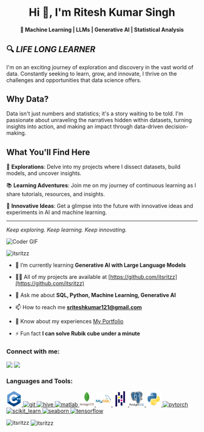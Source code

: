 <!-- # 👋🏻 Welcome to My GitHub! 👋🏻 -->
<h1 align="center">Hi 👋, I'm Ritesh Kumar Singh</h1>
<h4 align="center">🌟 Machine Learning | LLMs | Generative Al | Statistical Analysis</h4>

## 🔍 *LIFE LONG LEARNER*

I'm on an exciting journey of exploration and discovery in the vast world of data. Constantly seeking to learn, grow, and innovate, I thrive on the challenges and opportunities that data science offers.

## Why Data?

Data isn't just numbers and statistics; it's a story waiting to be told. I'm passionate about unraveling the narratives hidden within datasets, turning insights into action, and making an impact through data-driven decision-making.

## What You'll Find Here

🔬 **Explorations**: Delve into my projects where I dissect datasets, build models, and uncover insights.

📚 **Learning Adventures**: Join me on my journey of continuous learning as I share tutorials, resources, and insights.

🌌 **Innovative Ideas**: Get a glimpse into the future with innovative ideas and experiments in AI and machine learning.

---
*Keep exploring. Keep learning. Keep innovating.*

<!-- <img alt="Coder GIF" height=800 width=1000 src="https://github.com/itsritzz/itsritzz/blob/main/images/Intro.gif" /> -->
<!-- <h1 align="center">Hi 👋, I'm Ritesh Kumar Singh</h1> -->
<!-- <h3 align="center">A passionate Data Enthusiast</h3> -->
<img alt="Coder GIF" height=600 width=1000 src="https://images.squarespace-cdn.com/content/v1/5769fc401b631bab1addb2ab/1541580611624-TE64QGKRJG8SWAIUS7NS/ke17ZwdGBToddI8pDm48kPoswlzjSVMM-SxOp7CV59BZw-zPPgdn4jUwVcJE1ZvWQUxwkmyExglNqGp0IvTJZamWLI2zvYWH8K3-s_4yszcp2ryTI0HqTOaaUohrI8PI6FXy8c9PWtBlqAVlUS5izpdcIXDZqDYvprRqZ29Pw0o/coding-freak.gif" />

<p align="left"> <img src="https://komarev.com/ghpvc/?username=itsritzz&label=Profile%20views&color=0e75b6&style=flat" alt="itsritzz" /> </p>

- 🌱 I’m currently learning **Generative AI with Large Language Models**

- 👨‍💻 All of my projects are available at [https://github.com/itsritzz](https://github.com/itsritzz)

- 💬 Ask me about **SQL, Python, Machine Learning, Generative AI**

- 📫 How to reach me **sriteshkumar121@gmail.com**

- 📄 Know about my experiences [My Portfolio](https://itsritz.my.canva.site)

- ⚡ Fun fact **I can solve Rubik cube under a minute**

<h3 align="left">Connect with me:</h3>
<p align="left"> </p>

[![](https://img.shields.io/badge/LinkedIn-0077B5?style=for-the-badge&logo=linkedin&logoColor=white)](https://www.linkedin.com/in/ritesh001/) [![](https://img.shields.io/badge/Kaggle-20BEFF?style=for-the-badge&logo=Kaggle&logoColor=white)](https://www.kaggle.com/rksing)
<h3 align="left">Languages and Tools:</h3>
<p align="left"> <a href="https://www.w3schools.com/cpp/" target="_blank" rel="noreferrer"> <img src="https://raw.githubusercontent.com/devicons/devicon/master/icons/cplusplus/cplusplus-original.svg" alt="cplusplus" width="40" height="40"/> </a> <a href="https://git-scm.com/" target="_blank" rel="noreferrer"> <img src="https://www.vectorlogo.zone/logos/git-scm/git-scm-icon.svg" alt="git" width="40" height="40"/> </a> <a href="https://hive.apache.org/" target="_blank" rel="noreferrer"> <img src="https://www.vectorlogo.zone/logos/apache_hive/apache_hive-icon.svg" alt="hive" width="40" height="40"/> </a> <a href="https://www.mathworks.com/" target="_blank" rel="noreferrer"> <img src="https://upload.wikimedia.org/wikipedia/commons/2/21/Matlab_Logo.png" alt="matlab" width="40" height="40"/> </a> <a href="https://www.mongodb.com/" target="_blank" rel="noreferrer"> <img src="https://raw.githubusercontent.com/devicons/devicon/master/icons/mongodb/mongodb-original-wordmark.svg" alt="mongodb" width="40" height="40"/> </a> <a href="https://www.mysql.com/" target="_blank" rel="noreferrer"> <img src="https://raw.githubusercontent.com/devicons/devicon/master/icons/mysql/mysql-original-wordmark.svg" alt="mysql" width="40" height="40"/> </a> <a href="https://pandas.pydata.org/" target="_blank" rel="noreferrer"> <img src="https://raw.githubusercontent.com/devicons/devicon/2ae2a900d2f041da66e950e4d48052658d850630/icons/pandas/pandas-original.svg" alt="pandas" width="40" height="40"/> </a> <a href="https://www.postgresql.org" target="_blank" rel="noreferrer"> <img src="https://raw.githubusercontent.com/devicons/devicon/master/icons/postgresql/postgresql-original-wordmark.svg" alt="postgresql" width="40" height="40"/> </a> <a href="https://www.python.org" target="_blank" rel="noreferrer"> <img src="https://raw.githubusercontent.com/devicons/devicon/master/icons/python/python-original.svg" alt="python" width="40" height="40"/> </a> <a href="https://pytorch.org/" target="_blank" rel="noreferrer"> <img src="https://www.vectorlogo.zone/logos/pytorch/pytorch-icon.svg" alt="pytorch" width="40" height="40"/> </a> <a href="https://scikit-learn.org/" target="_blank" rel="noreferrer"> <img src="https://upload.wikimedia.org/wikipedia/commons/0/05/Scikit_learn_logo_small.svg" alt="scikit_learn" width="40" height="40"/> </a> <a href="https://seaborn.pydata.org/" target="_blank" rel="noreferrer"> <img src="https://seaborn.pydata.org/_images/logo-mark-lightbg.svg" alt="seaborn" width="40" height="40"/> </a> <a href="https://www.tensorflow.org" target="_blank" rel="noreferrer"> <img src="https://www.vectorlogo.zone/logos/tensorflow/tensorflow-icon.svg" alt="tensorflow" width="40" height="40"/> </a> </p>

<p><img align="left" src="https://github-readme-stats.vercel.app/api/top-langs?username=itsritzz&show_icons=true&locale=en&layout=compact" alt="itsritzz" /></p>

<p>&nbsp;<img align="center" src="https://github-readme-stats.vercel.app/api?username=itsritzz&show_icons=true&locale=en" alt="itsritzz" /></p>
